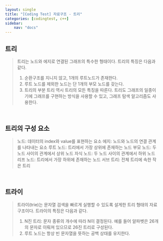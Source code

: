 ```yaml
---
layout: single
title: "[Coding Test] 자료구조 - 트리"
categories: [codingtest, c++]
sidebar:
    nav: "docs"
---
```


## 트리
> 트리는 노드와 에지로 연결된 그래프의 특수한 형태이다.
> 트리의 특징은 다음과 같다.
> 1. 순환구조를 지니지 않고, 1개의 루트노드가 존재한다.
> 2. 루트 노드를 제외한 노드는 단 1개의 부모 노드를 갖는다.
> 3. 트리의 부분 트리 역시 트리의 모든 특징을 따른다.
> 트리도 그래프의 일종이기에 그래프를 구현하는 방식을 사용할 수 있고, 그래프 탐색 알고리즘도 사용한다.

<br/>

## 트리의 구성 요소
> 노드: 데이터의 index와 value를 표현하는 요소
> 에지: 노드와 노드의 연결 관계를 나타내는 요소
> 루트 노드: 트리에서 가장 상위에 존재하는 노드
> 부모 노드: 두 노드 사이의 관계에서 상위 노드
> 자식 노드: 두 노드 사이의 관계에서 하위 노드
> 리프 노드: 트리에서 가장 하위에 존재하는 노드
> 서브 트리: 전체 트리에 속한 작은 트리

<br/>

## 트라이
> 트라이(trie)는 문자열 검색을 빠르게 실행할 수 있도록 설게한 트리 형태의 자료구조이다.
> 트라이의 특징은 다음과 같다.
> 1. N진 트리: 문자 종류의 개수에 따라 N이 결정된다. 예를 들어 알파벳은 26개의 문자로 이뤄져 있으므로 26진 트리로 구성된다.
> 2. 루트 노드는 항상 빈 문자열을 뜻하는 공백 상태를 유지한다. 